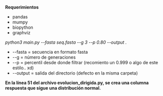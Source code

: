 **Requerimientos**

* pandas
* mumpy
* biopython
* graphviz

*python3 main.py --fasta seq.fasta --g 3 --p 0.80 --output .*

* --fasta = secuencia en formato fasta
* --g = número de generaciones
* --p = percentil desde donde filtrar (recomiento un 0.999 o algo de este estilo.. xd)
* --output = salida del directorio (defecto en la misma carpeta)

**En la línea 51 del archivo evolucion_dirigida.py, se crea una columna respuesta que sigue una distribución normal.**
